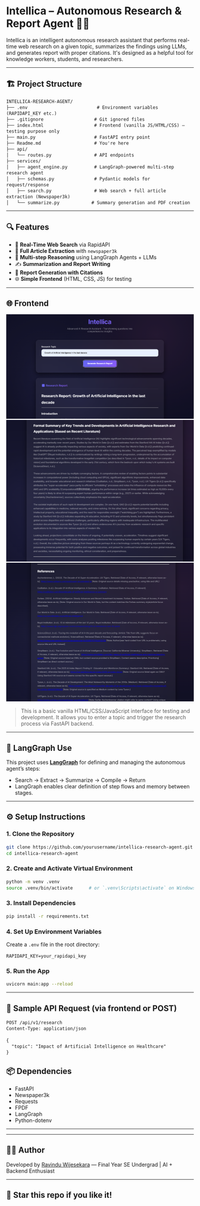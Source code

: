 
# Intellica – Autonomous Research & Report Agent 🧠📄

Intellica is an intelligent autonomous research assistant that performs real-time web research on a given topic, summarizes the findings using LLMs, and generates report with proper citations. It's designed as a helpful tool for knowledge workers, students, and researchers.

---

## 🏗️ Project Structure

```
INTELLICA-RESEARCH-AGENT/
├── .env                          # Environment variables (RAPIDAPI_KEY etc.)
├── .gitignore                   # Git ignored files
├── index.html                   # Frontend (vanilla JS/HTML/CSS) – testing purpose only
├── main.py                      # FastAPI entry point
├── Readme.md                    # You're here
├── api/
│   └── routes.py                # API endpoints
├── services/
│   ├── agent_engine.py          # LangGraph-powered multi-step research agent
│   ├── schemas.py               # Pydantic models for request/response
│   ├── search.py                # Web search + full article extraction (Newspaper3k)
│   └── summarize.py            # Summary generation and PDF creation
```

---

## 🔍 Features

- 🔎 **Real-Time Web Search** via RapidAPI
- 📄 **Full Article Extraction** with `newspaper3k`
- 🧠 **Multi-step Reasoning** using LangGraph Agents + LLMs
- ✍️ **Summarization and Report Writing**
- 📁 **Report Generation with Citations**
- 🌐 **Simple Frontend** (HTML, CSS, JS) for testing

---

## 🌐 Frontend

![Frontend Screenshot Placeholder](screenshots/1.png)
![Frontend Screenshot Placeholder](screenshots/2.png)
![Frontend Screenshot Placeholder](screenshots/3.png)
> This is a basic vanilla HTML/CSS/JavaScript interface for testing and development. It allows you to enter a topic and trigger the research process via FastAPI backend.

---

## 🧪 LangGraph Use

This project uses **[LangGraph](https://www.langgraph.dev/)** for defining and managing the autonomous agent’s steps:
- Search → Extract → Summarize → Compile → Return
- LangGraph enables clear definition of step flows and memory between stages.

---

## ⚙️ Setup Instructions

### 1. Clone the Repository

```bash
git clone https://github.com/yourusername/intellica-research-agent.git
cd intellica-research-agent
```

### 2. Create and Activate Virtual Environment

```bash
python -m venv .venv
source .venv/bin/activate      # or `.venv\Scripts\activate` on Windows
```

### 3. Install Dependencies

```bash
pip install -r requirements.txt
```

### 4. Set Up Environment Variables

Create a `.env` file in the root directory:

```
RAPIDAPI_KEY=your_rapidapi_key
```

### 5. Run the App

```bash
uvicorn main:app --reload
```

---

## 🧪 Sample API Request (via frontend or POST)

```http
POST /api/v1/research
Content-Type: application/json

{
  "topic": "Impact of Artificial Intelligence on Healthcare"
}
```



## 📦 Dependencies

- FastAPI
- Newspaper3k
- Requests
- FPDF
- LangGraph
- Python-dotenv

---


---

## 👨‍💻 Author

Developed by [Ravindu Wijesekara](https://github.com/RaviyaLK) — Final Year SE Undergrad | AI + Backend Enthusiast

---

## 🌟 Star this repo if you like it!
